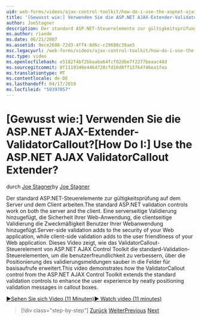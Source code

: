 ```yaml
---
uid: web-forms/videos/ajax-control-toolkit/how-do-i-use-the-aspnet-ajax-validatorcallout-extender
title: '[Gewusst wie:] Verwenden Sie die ASP.NET AJAX-Extender-ValidatorCallout? | Microsoft-Dokumentation'
author: JoeStagner
description: Der standard ASP.NET-Steuerelemente zur gültigkeitsprüfung auf dem Server und dem Client arbeiten. Für die Sicherheit Ihrer Web-Anwendung, während c wird eine serverseitige Validierung hinzugefügt...
ms.author: riande
ms.date: 06/21/2007
ms.assetid: 9ece2688-72d3-4ff4-8d6c-c29698c39ae5
msc.legacyurl: /web-forms/videos/ajax-control-toolkit/how-do-i-use-the-aspnet-ajax-validatorcallout-extender
msc.type: video
ms.openlocfilehash: e5182f4bf2bbaaba64fcf02dbe7f2277beaac48d
ms.sourcegitcommit: 0f1119340e4464720cfd16d0ff15764746ea1fea
ms.translationtype: MT
ms.contentlocale: de-DE
ms.lasthandoff: 04/17/2019
ms.locfileid: "59397057"
---
```

# <a name="how-do-i-use-the-aspnet-ajax-validatorcallout-extender"></a><span data-ttu-id="80702-105">[Gewusst wie:] Verwenden Sie die ASP.NET AJAX-Extender-ValidatorCallout?</span><span class="sxs-lookup"><span data-stu-id="80702-105">[How Do I:] Use the ASP.NET AJAX ValidatorCallout Extender?</span></span>

<span data-ttu-id="80702-106">durch [Joe Stagner](https://github.com/JoeStagner)</span><span class="sxs-lookup"><span data-stu-id="80702-106">by [Joe Stagner](https://github.com/JoeStagner)</span></span>

<span data-ttu-id="80702-107">Der standard ASP.NET-Steuerelemente zur gültigkeitsprüfung auf dem Server und dem Client arbeiten.</span><span class="sxs-lookup"><span data-stu-id="80702-107">The standard ASP.NET validation controls work on both the server and the client.</span></span> <span data-ttu-id="80702-108">Eine serverseitige Validierung hinzugefügt, die Sicherheit Ihrer Web-Anwendung, die clientseitige Validierung die Zweckmäßigkeit Benutzer Ihrer Webanwendung hinzugefügt.</span><span class="sxs-lookup"><span data-stu-id="80702-108">Server-side validation adds to the security of your Web application, while client-side validation adds to the user friendliness of your Web application.</span></span> <span data-ttu-id="80702-109">Dieses Video zeigt, wie das ValidatorCallout-Steuerelement von ASP.NET AJAX Control Toolkit die standard-Validation-Steuerelementen, um die benutzerfreundlichkeit zu verbessern, über die Positionierung des validierungsmeldungen sauber in die Felder für basisaufrufe erweitert.</span><span class="sxs-lookup"><span data-stu-id="80702-109">This video demonstrates how the ValidatorCallout control from the ASP.NET AJAX Control Toolkit extends the standard validation controls to enhance the user experience by neatly positioning validation messages in callout boxes.</span></span>

[<span data-ttu-id="80702-110">&#9654;Sehen Sie sich Video (11 Minuten)</span><span class="sxs-lookup"><span data-stu-id="80702-110">&#9654; Watch video (11 minutes)</span></span>](https://channel9.msdn.com/Blogs/ASP-NET-Site-Videos/how-do-i-use-the-aspnet-ajax-validatorcallout-extender)

> [!div class="step-by-step"]
> <span data-ttu-id="80702-111">[Zurück](how-do-i-use-the-numericupdown-extender-control.md)
> [Weiter](how-do-i-use-the-aspnet-ajax-resizablecontrol-extender.md)</span><span class="sxs-lookup"><span data-stu-id="80702-111">[Previous](how-do-i-use-the-numericupdown-extender-control.md)
[Next](how-do-i-use-the-aspnet-ajax-resizablecontrol-extender.md)</span></span>
